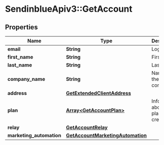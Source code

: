 # SendinblueApiv3::GetAccount

## Properties
Name | Type | Description | Notes
------------ | ------------- | ------------- | -------------
**email** | **String** | Login Email | 
**first_name** | **String** | First Name | 
**last_name** | **String** | Last Name | 
**company_name** | **String** | Name of the company | 
**address** | [**GetExtendedClientAddress**](GetExtendedClientAddress.md) |  | [optional] 
**plan** | [**Array&lt;GetAccountPlan&gt;**](GetAccountPlan.md) | Information about your plans and credits | 
**relay** | [**GetAccountRelay**](GetAccountRelay.md) |  | [optional] 
**marketing_automation** | [**GetAccountMarketingAutomation**](GetAccountMarketingAutomation.md) |  | [optional] 


